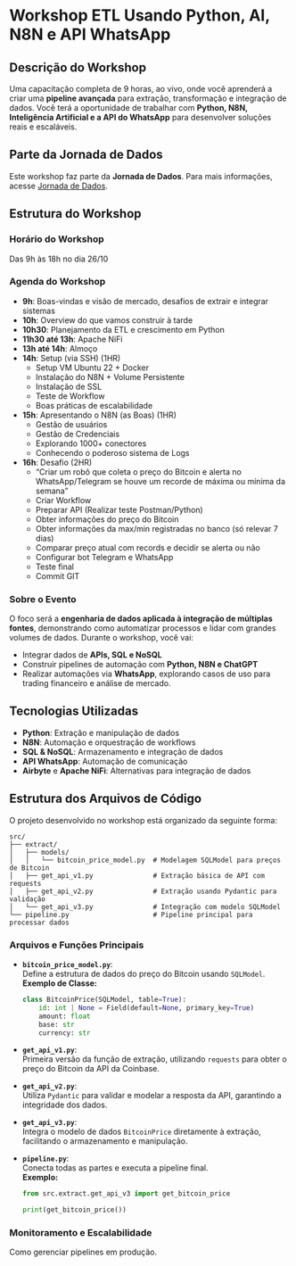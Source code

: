 # Workshop ETL Usando Python, AI, N8N e API WhatsApp

## Descrição do Workshop
Uma capacitação completa de 9 horas, ao vivo, onde você aprenderá a criar uma **pipeline avançada** para extração, transformação e integração de dados. Você terá a oportunidade de trabalhar com **Python, N8N, Inteligência Artificial e a API do WhatsApp** para desenvolver soluções reais e escaláveis.

## Parte da Jornada de Dados
Este workshop faz parte da **Jornada de Dados**. Para mais informações, acesse [Jornada de Dados](https://github.com/lvgalvao/data-engineering-roadmap).

## Estrutura do Workshop
### Horário do Workshop
Das 9h às 18h no dia 26/10

### Agenda do Workshop
- **9h**: Boas-vindas e visão de mercado, desafios de extrair e integrar sistemas
- **10h**: Overview do que vamos construir à tarde
- **10h30**: Planejamento da ETL e crescimento em Python
- **11h30 até 13h**: Apache NiFi
- **13h até 14h**: Almoço
- **14h**: Setup (via SSH) (1HR)
  - Setup VM Ubuntu 22 + Docker
  - Instalação do N8N + Volume Persistente
  - Instalação de SSL
  - Teste de Workflow
  - Boas práticas de escalabilidade
- **15h**: Apresentando o N8N (as Boas) (1HR)
  - Gestão de usuários
  - Gestão de Credenciais
  - Explorando 1000+ conectores
  - Conhecendo o poderoso sistema de Logs
- **16h**: Desafio (2HR)
  - “Criar um robô que coleta o preço do Bitcoin e alerta no WhatsApp/Telegram se houve um recorde de máxima ou mínima da semana”
  - Criar Workflow
  - Preparar API (Realizar teste Postman/Python)
  - Obter informações do preço do Bitcoin 
  - Obter informações da max/min registradas no banco (só relevar 7 dias)
  - Comparar preço atual com records e decidir se alerta ou não
  - Configurar bot Telegram e WhatsApp 
  - Teste final
  - Commit GIT

### Sobre o Evento
O foco será a **engenharia de dados aplicada à integração de múltiplas fontes**, demonstrando como automatizar processos e lidar com grandes volumes de dados. Durante o workshop, você vai:
- Integrar dados de **APIs, SQL e NoSQL**
- Construir pipelines de automação com **Python, N8N e ChatGPT**
- Realizar automações via **WhatsApp**, explorando casos de uso para trading financeiro e análise de mercado.

## Tecnologias Utilizadas
- **Python**: Extração e manipulação de dados  
- **N8N**: Automação e orquestração de workflows  
- **SQL & NoSQL**: Armazenamento e integração de dados  
- **API WhatsApp**: Automação de comunicação  
- **Airbyte** e **Apache NiFi**: Alternativas para integração de dados

## Estrutura dos Arquivos de Código
O projeto desenvolvido no workshop está organizado da seguinte forma:

```
src/
├── extract/
│   ├── models/
│   │   └── bitcoin_price_model.py  # Modelagem SQLModel para preços de Bitcoin
│   ├── get_api_v1.py               # Extração básica de API com requests
│   ├── get_api_v2.py               # Extração usando Pydantic para validação
│   └── get_api_v3.py               # Integração com modelo SQLModel
└── pipeline.py                     # Pipeline principal para processar dados
```

### Arquivos e Funções Principais

- **`bitcoin_price_model.py`**:  
  Define a estrutura de dados do preço do Bitcoin usando `SQLModel`.  
  **Exemplo de Classe:**
  ```python
  class BitcoinPrice(SQLModel, table=True):
      id: int | None = Field(default=None, primary_key=True)
      amount: float
      base: str
      currency: str
  ```

- **`get_api_v1.py`**:  
  Primeira versão da função de extração, utilizando `requests` para obter o preço do Bitcoin da API da Coinbase.

- **`get_api_v2.py`**:  
  Utiliza `Pydantic` para validar e modelar a resposta da API, garantindo a integridade dos dados.

- **`get_api_v3.py`**:  
  Integra o modelo de dados `BitcoinPrice` diretamente à extração, facilitando o armazenamento e manipulação.

- **`pipeline.py`**:  
  Conecta todas as partes e executa a pipeline final.  
  **Exemplo:**
  ```python
  from src.extract.get_api_v3 import get_bitcoin_price

  print(get_bitcoin_price())
  ```

### Monitoramento e Escalabilidade
Como gerenciar pipelines em produção.
